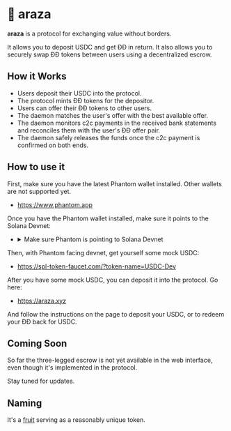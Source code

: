 # 🥭 araza

**araza** is a protocol for exchanging value without borders.

It allows you to deposit USDC and get ĐĐ in return. It also allows you to securely swap ĐĐ tokens between users using a decentralized escrow.

## How it Works
  * Users deposit their USDC into the protocol.
  * The protocol mints ĐĐ tokens for the depositor.
  * Users can offer their ĐĐ tokens to other users.
  * The daemon matches the user's offer with the best available offer.
  * The daemon monitors c2c payments in the received bank statements and reconciles them with the user's ĐĐ offer pair.
  * The daemon safely releases the funds once the c2c payment is confirmed on both ends.

## How to use it

First, make sure you have the latest Phantom wallet installed. Other wallets are not supported yet.

  * https://www.phantom.app

Once you have the Phantom wallet installed, make sure it points to the Solana Devnet:

  * <details>
      <summary>Make sure Phantom is pointing to Solana Devnet</summary>
      <img src="./devnet.png" alt="Phantom Wallet">
    </details>

Then, with Phantom facing devnet, get yourself some mock USDC:

  * https://spl-token-faucet.com/?token-name=USDC-Dev

After you have some mock USDC, you can deposit it into the protocol. Go here:

  * https://araza.xyz

And follow the instructions on the page to deposit your USDC,
or to redeem your ĐĐ back for USDC.

## Coming Soon

So far the three-legged escrow is not yet available in the web interface,
even though it's implemented in the protocol.

Stay tuned for updates.

## Naming

It's a [fruit](https://en.wikipedia.org/wiki/Eugenia_stipitata) serving as a reasonably unique token.
